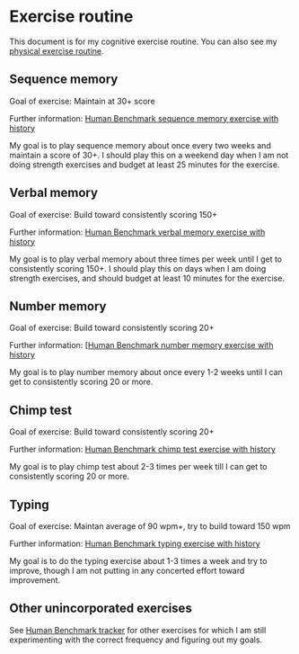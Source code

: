 # Exercise routine

This document is for my cognitive exercise routine. You can also see
my [physical exercise
routine](../physical-exercise/exercise-routine.md).

## Sequence memory

Goal of exercise: Maintain at 30+ score

Further information: [Human Benchmark sequence memory exercise with history](human-benchmark-sequence-memory-exercise-with-history.md)

My goal is to play sequence memory about once every two weeks and
maintain a score of 30+. I should play this on a weekend day when I am
not doing strength exercises and budget at least 25 minutes for the
exercise.

## Verbal memory

Goal of exercise: Build toward consistently scoring 150+

Further information: [Human Benchmark verbal memory exercise with
history](human-benchmark-verbal-memory-exercise-with-history.md)

My goal is to play verbal memory about three times per week until I
get to consistently scoring 150+. I should play this on days when I am
doing strength exercises, and should budget at least 10 minutes for
the exercise.

## Number memory

Goal of exercise: Build toward consistently scoring 20+

Further information: [[Human Benchmark number memory exercise with
history](human-benchmark-number-memory-exercise-with-history.md)

My goal is to play number memory about once every 1-2 weeks until I
can get to consistently scoring 20 or more.

## Chimp test

Goal of exercise: Build toward consistently scoring 20+

Further information: [Human Benchmark chimp test exercise with history](human-benchmark-chimp-test-exercise-with-history.md)

My goal is to play chimp test about 2-3 times per week till I can get
to consistently scoring 20 or more.

## Typing

Goal of exercise: Maintan average of 90 wpm+, try to build toward 150 wpm

Further information: [Human Benchmark typing exercise with history](human-benchmark-typing-exercise-with-history.md)

My goal is to do the typing exercise about 1-3 times a week and try to
improve, though I am not putting in any concerted effort toward
improvement.

## Other unincorporated exercises

See [Human Benchmark tracker](human-benchmark-tracker.md) for other
exercises for which I am still experimenting with the correct
frequency and figuring out my goals.
